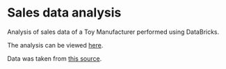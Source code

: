 # Sales data analysis
Analysis of sales data of a Toy Manufacturer performed using DataBricks.

The analysis can be viewed [here](https://alekssuwinska.github.io/sales-data-analysis/).

Data was taken from [this source](https://www.kaggle.com/datasets/kyanyoga/sample-sales-data/data).

